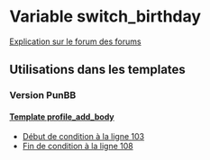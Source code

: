 # Variable switch_birthday
[Explication sur le forum des forums](http://forum.forumactif.com/t294113-listing-des-variables#switch_birthday)

## Utilisations dans les templates

### Version PunBB

#### [Template profile_add_body](punbb/profile_add_body.md)
* [Début de condition à la ligne 103](../punbb/profile_add_body.tpl#L103)
* [Fin de condition à la ligne 108](../punbb/profile_add_body.tpl#L108)